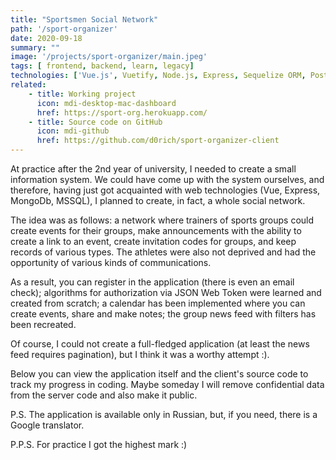 ```yaml
---
title: "Sportsmen Social Network"
path: '/sport-organizer'
date: 2020-09-18
summary: ""
image: '/projects/sport-organizer/main.jpeg'
tags: [ frontend, backend, learn, legacy]
technologies: ['Vue.js', Vuetify, Node.js, Express, Sequelize ORM, PostgreSQL ]
related:
    - title: Working project
      icon: mdi-desktop-mac-dashboard
      href: https://sport-org.herokuapp.com/
    - title: Source code on GitHub
      icon: mdi-github
      href: https://github.com/d0rich/sport-organizer-client
---
```

At practice after the 2nd year of university, I needed to create a small information system. We could have come up with the system ourselves, and therefore, having just got acquainted with web technologies (Vue, Express, MongoDb, MSSQL), I planned to create, in fact, a whole social network.

The idea was as follows: a network where trainers of sports groups could create events for their groups, make announcements with the ability to create a link to an event, create invitation codes for groups, and keep records of various types. The athletes were also not deprived and had the opportunity of various kinds of communications.

As a result, you can register in the application (there is even an email check); algorithms for authorization via JSON Web Token were learned and created from scratch; a calendar has been implemented where you can create events, share and make notes; the group news feed with filters has been recreated.

Of course, I could not create a full-fledged application (at least the news feed requires pagination), but I think it was a worthy attempt :).

Below you can view the application itself and the client's source code to track my progress in coding. Maybe someday I will remove confidential data from the server code and also make it public.

P.S. The application is available only in Russian, but, if you need, there is a Google translator.

P.P.S. For practice I got the highest mark :)

